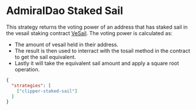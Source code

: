 # AdmiralDao Staked Sail

This strategy returns the voting power of an address that has staked sail in the vesail staking contract [VeSail](https://etherscan.io/token/0x26fe2f89a1fef1bc90b8a89d8ad18a1891166ff5). 
The voting power is calculated as:
- The amount of vesail held in their address. 
- The result is then used to interract with the tosail method in the contract to get the sail equivalent.
- Lastly it will take the equivalent sail amount and apply a square root operation.

```JSON
{
  "strategies": [
    ["clipper-staked-sail"]
  ]
}
```
